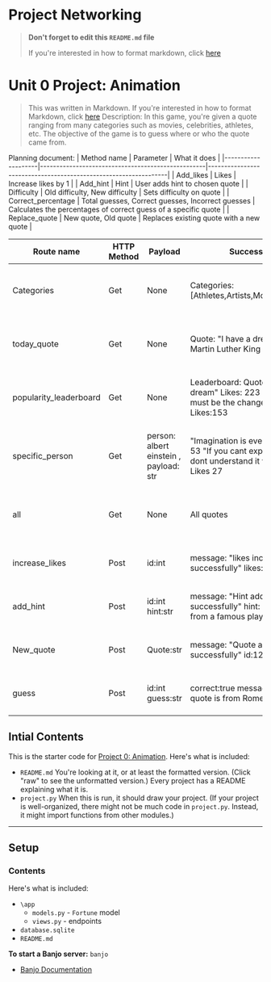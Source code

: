 # Project Networking


> **Don't forget to edit this `README.md` file**
>
> If you're interested in how to format markdown, click [here](https://www.markdownguide.org/basic-syntax/#images-1)

# Unit 0 Project: Animation
>
> This was written in Markdown. If you're interested in how to format Markdown, click [here](https://www.markdownguide.org/basic-syntax/#images-1)
Description: In this game, you're given a quote ranging from many categories such as movies, celebrities, athletes, etc. The objective of the game is to guess where or who the quote came from.

Planning document:
| Method name        | Parameter                                         | What it does                                                    |
|--------------------|---------------------------------------------------|-----------------------------------------------------------------|
| Add_likes          | Likes                                             | Increase likes by 1                                             |
| Add_hint           | Hint                                              | User adds hint to chosen quote                                  |
| Difficulty         | Old difficulty, New difficulty                    | Sets difficulty on quote                                        |
| Correct_percentage | Total guesses, Correct guesses, Incorrect guesses | Calculates the percentages of correct guess of a specific quote |
| Replace_quote      | New quote, Old quote                              | Replaces existing quote with a new quote                        |

| Route name             | HTTP Method | Payload                                | Success JSON                                                                                                     | Error JSON                                                  |
|------------------------|-------------|----------------------------------------|------------------------------------------------------------------------------------------------------------------|-------------------------------------------------------------|
| Categories             | Get         | None                                   | Categories: [Athletes,Artists,Movies,Celebrities]                                                                | Error:"Unable to fetch categories, please try again."       |
| today_quote            | Get         | None                                   | Quote: "I have a dream" Author: Martin Luther King                                                               | Error:"Unable to fetch quote of the day, please try again." |
| popularity_leaderboard | Get         | None                                   | Leaderboard:  Quote: "I have a dream" Likes: 223 Quote " You must be the change you wish to be" Likes:153        | Error:"Unable to fetch leaderboard, please try again."      |
| specific_person        | Get         | person: albert einstein , payload: str | "Imagination is everything" Likes 53 "If you cant explain it simply you dont understand it well enough" Likes 27 | Error:"Unable to find specific person, please try again."   |
| all                    | Get         | None                                   | All quotes                                                                                                       | Error:"Unable to fetch all quotes, please try again."       |
| increase_likes         | Post        | id:int                                 | message: "likes increased successfully" likes:15                                                                 | Error:"Unable to like, please try again."                   |
| add_hint               | Post        | id:int hint:str                        | message: "Hint added successfully" hint: "This quote is from a famous play"                                      | Error:"Unable to add hint, please try again."               |
| New_quote              | Post        | Quote:str                              | message: "Quote added successfully" id:12                                                                        | Error:"Failed to add quote, please try again."              |
| guess                  | Post        | id:int guess:str                       | correct:true message: "Correct! the quote is from Romeo and Juliet."                                             | Error:"Quote not found, please try again."                  |

## Intial Contents
This is the starter code for [Project 0: Animation](http://cs.fablearn.org/courses/cs9/unit00/project). 
Here's what is included:

- `README.md` You're looking at it, or at least the formatted version. (Click "raw" to see the unformatted version.) Every project has a README explaining what it is.
- `project.py` When this is run, it should draw your project. (If your project is well-organized, there might not be much code in `project.py`. Instead, it might import functions from other modules.)




---

## Setup

### Contents

Here's what is included:
- `\app`
    - `models.py` - `Fortune` model
    - `views.py` - endpoints
- `database.sqlite`  
- `README.md` 

**To start a Banjo server:** `banjo` 
- [Banjo Documentation](https://the-isf-academy.github.io/banjo_docs/)



